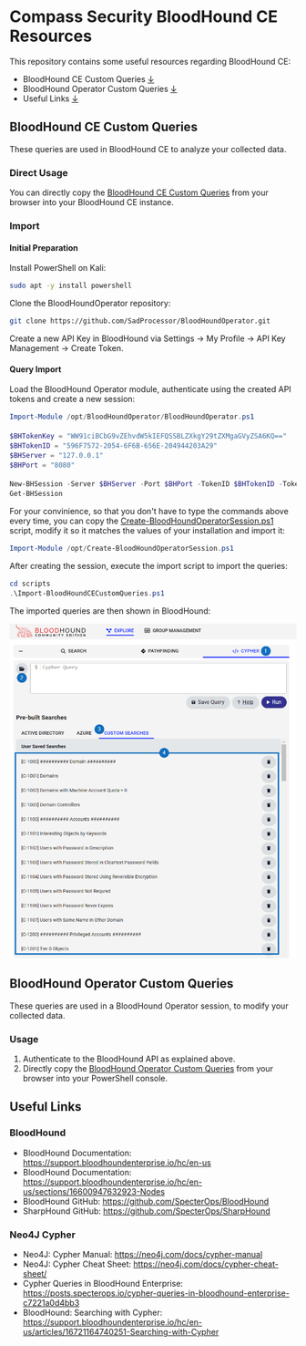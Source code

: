 # Compass Security BloodHound CE Resources

This repository contains some useful resources regarding BloodHound CE:

- BloodHound CE Custom Queries [↓](#bloodhound-ce-custom-queries)
- BloodHound Operator Custom Queries [↓](#bloodhound-operator-custom-queries)
- Useful Links [↓](#useful-links)

## BloodHound CE Custom Queries

These queries are used in BloodHound CE to analyze your collected data.

### Direct Usage

You can directly copy the [BloodHound CE Custom
Queries](custom_queries/BloodHound_CE_Custom_Queries.md) from your browser into
your BloodHound CE instance.

### Import

#### Initial Preparation

Install PowerShell on Kali:

```bash
sudo apt -y install powershell
```

Clone the BloodHoundOperator repository:

```bash
git clone https://github.com/SadProcessor/BloodHoundOperator.git
```

Create a new API Key in BloodHound via Settings → My Profile → API Key
Management → Create Token.

#### Query Import

Load the BloodHound Operator module, authenticate using the created API tokens
and create a new session:

```powershell
Import-Module /opt/BloodHoundOperator/BloodHoundOperator.ps1

$BHTokenKey = "WW91ciBCbG9vZEhvdW5kIEFQSSBLZXkgY29tZXMgaGVyZSA6KQ=="
$BHTokenID = "596F7572-2054-6F6B-656E-204944203A29"
$BHServer = "127.0.0.1"
$BHPort = "8080"

New-BHSession -Server $BHServer -Port $BHPort -TokenID $BHTokenID -Token (ConvertTo-SecureString -AsPlainText -Force $BHTokenKey)
Get-BHSession
```

For your convinience, so that you don't have to type the commands above every
time, you can copy the
[Create-BloodHoundOperatorSession.ps1](scripts/Create-BloodHoundOperatorSession.ps1)
script, modify it so it matches the values of your
installation and import it:

```powershell
Import-Module /opt/Create-BloodHoundOperatorSession.ps1
```

After creating the session, execute the import script to import the queries:

```powershell
cd scripts
.\Import-BloodHoundCECustomQueries.ps1
```

The imported queries are then shown in BloodHound:

![Custom Queries](./custom_queries/custom_queries.png)

## BloodHound Operator Custom Queries

These queries are used in a BloodHound Operator session, to modify your
collected data.

### Usage

1. Authenticate to the BloodHound API as explained above. 
2. Directly copy the [BloodHound Operator Custom
   Queries](custom_queries/BloodHound_Operator_Custom_Queries.md) from your
   browser into your PowerShell console.

## Useful Links

### BloodHound

- BloodHound Documentation: https://support.bloodhoundenterprise.io/hc/en-us
- BloodHound Documentation:
  https://support.bloodhoundenterprise.io/hc/en-us/sections/16600947632923-Nodes
- BloodHound GitHub: https://github.com/SpecterOps/BloodHound
- SharpHound GitHub: https://github.com/SpecterOps/SharpHound

### Neo4J Cypher

- Neo4J: Cypher Manual: https://neo4j.com/docs/cypher-manual
- Neo4J: Cypher Cheat Sheet: https://neo4j.com/docs/cypher-cheat-sheet/
- Cypher Queries in BloodHound Enterprise:
  https://posts.specterops.io/cypher-queries-in-bloodhound-enterprise-c7221a0d4bb3
- BloodHound: Searching with Cypher:
  https://support.bloodhoundenterprise.io/hc/en-us/articles/16721164740251-Searching-with-Cypher
